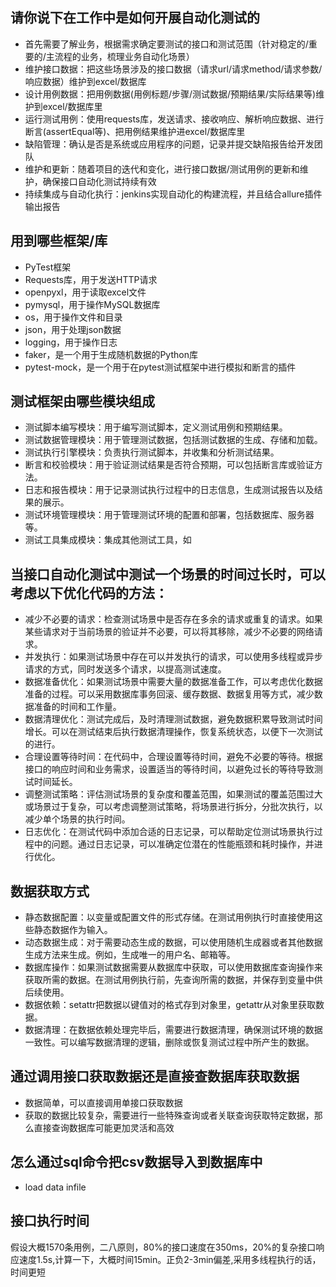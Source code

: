 ## 请你说下在工作中是如何开展自动化测试的
- 首先需要了解业务，根据需求确定要测试的接口和测试范围（针对稳定的/重要的/主流程的业务，梳理业务自动化场景）
- 维护接口数据：把这些场景涉及的接口数据（请求url/请求method/请求参数/响应数据）维护到excel/数据库
- 设计用例数据：把用例数据(用例标题/步骤/测试数据/预期结果/实际结果等)维护到excel/数据库里
- 运行测试用例：使用requests库，发送请求、接收响应、解析响应数据、进行断言(assertEqual等)、把用例结果维护进excel/数据库里
- 缺陷管理：确认是否是系统或应用程序的问题，记录并提交缺陷报告给开发团队
- 维护和更新：随着项目的迭代和变化，进行接口数据/测试用例的更新和维护，确保接口自动化测试持续有效
- 持续集成与自动化执行：jenkins实现自动化的构建流程，并且结合allure插件输出报告


## 用到哪些框架/库
- PyTest框架
- Requests库，用于发送HTTP请求
- openpyxl，用于读取excel文件
- pymysql，用于操作MySQL数据库
- os，用于操作文件和目录
- json，用于处理json数据
- logging，用于操作日志
- faker，是一个用于生成随机数据的Python库
- pytest-mock，是一个用于在pytest测试框架中进行模拟和断言的插件

## 测试框架由哪些模块组成
- 测试脚本编写模块：用于编写测试脚本，定义测试用例和预期结果。
- 测试数据管理模块：用于管理测试数据，包括测试数据的生成、存储和加载。
- 测试执行引擎模块：负责执行测试脚本，并收集和分析测试结果。
- 断言和校验模块：用于验证测试结果是否符合预期，可以包括断言库或验证方法。
- 日志和报告模块：用于记录测试执行过程中的日志信息，生成测试报告以及结果的展示。
- 测试环境管理模块：用于管理测试环境的配置和部署，包括数据库、服务器等。
- 测试工具集成模块：集成其他测试工具，如

## 当接口自动化测试中测试一个场景的时间过长时，可以考虑以下优化代码的方法：
- 减少不必要的请求：检查测试场景中是否存在多余的请求或重复的请求。如果某些请求对于当前场景的验证并不必要，可以将其移除，减少不必要的网络请求。
- 并发执行：如果测试场景中存在可以并发执行的请求，可以使用多线程或异步请求的方式，同时发送多个请求，以提高测试速度。
- 数据准备优化：如果测试场景中需要大量的数据准备工作，可以考虑优化数据准备的过程。可以采用数据库事务回滚、缓存数据、数据复用等方式，减少数据准备的时间和工作量。
- 数据清理优化：测试完成后，及时清理测试数据，避免数据积累导致测试时间增长。可以在测试结束后执行数据清理操作，恢复系统状态，以便下一次测试的进行。
- 合理设置等待时间：在代码中，合理设置等待时间，避免不必要的等待。根据接口的响应时间和业务需求，设置适当的等待时间，以避免过长的等待导致测试时间延长。
- 调整测试策略：评估测试场景的复杂度和覆盖范围，如果测试的覆盖范围过大或场景过于复杂，可以考虑调整测试策略，将场景进行拆分，分批次执行，以减少单个场景的执行时间。
- 日志优化：在测试代码中添加合适的日志记录，可以帮助定位测试场景执行过程中的问题。通过日志记录，可以准确定位潜在的性能瓶颈和耗时操作，并进行优化。


## 数据获取方式
- 静态数据配置：以变量或配置文件的形式存储。在测试用例执行时直接使用这些静态数据作为输入。
- 动态数据生成：对于需要动态生成的数据，可以使用随机生成器或者其他数据生成方法来生成。例如，生成唯一的用户名、邮箱等。
- 数据库操作：如果测试数据需要从数据库中获取，可以使用数据库查询操作来获取所需的数据。在测试用例执行前，先查询所需的数据，并保存到变量中供后续使用。
- 数据依赖：setattr把数据以键值对的格式存到对象里，getattr从对象里获取数据。
- 数据清理：在数据依赖处理完毕后，需要进行数据清理，确保测试环境的数据一致性。可以编写数据清理的逻辑，删除或恢复测试过程中所产生的数据。


## 通过调用接口获取数据还是直接查数据库获取数据
- 数据简单，可以直接调用单接口获取数据
- 获取的数据比较复杂，需要进行一些特殊查询或者关联查询获取特定数据，那么直接查询数据库可能更加灵活和高效

## 怎么通过sql命令把csv数据导入到数据库中
- load data infile

## 接口执行时间
假设大概1570条用例，二八原则，80%的接口速度在350ms，20%的复杂接口响应速度1.5s,计算一下，大概时间15min。正负2-3min偏差,采用多线程执行的话，时间更短